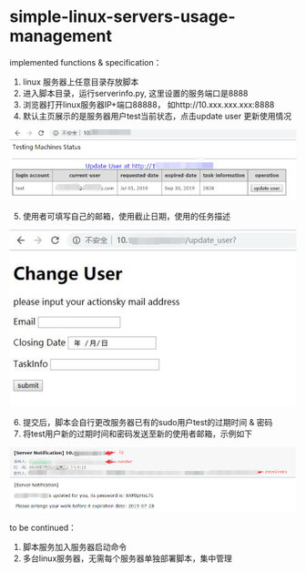 # simple-linux-servers-usage-management

implemented functions & specification：

1. linux 服务器上任意目录存放脚本
2. 进入脚本目录，运行serverinfo.py, 这里设置的服务端口是8888
3. 浏览器打开linux服务器IP+端口88888， 如http://10.xxx.xxx.xxx:8888
4. 默认主页展示的是服务器用户test当前状态，点击update user 更新使用情况

  ![images](https://raw.githubusercontent.com/joycezhou007/simple-linux-servers-usage-management/master/images/index.png)
  
5. 使用者可填写自己的邮箱，使用截止日期，使用的任务描述

  ![images](https://raw.githubusercontent.com/joycezhou007/simple-linux-servers-usage-management/master/images/update_user.jpg)
  
6. 提交后，脚本会自行更改服务器已有的sudo用户test的过期时间 & 密码
7. 将test用户新的过期时间和密码发送至新的使用者邮箱，示例如下 

  ![images](https://raw.githubusercontent.com/joycezhou007/simple-linux-servers-usage-management/master/images/email.png)

to be continued：
1. 脚本服务加入服务器启动命令
2. 多台linux服务器，无需每个服务器单独部署脚本，集中管理
